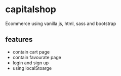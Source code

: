 # capitalshop
Ecommerce using vanilla js, html, sass and bootstrap

## features
- contain cart page 
- contain favourate page
- login and sign up
- using localStoarge
